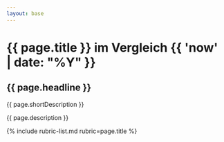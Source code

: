 ```yaml
---
layout: base
---
```


<div class="jumbotron">
    <div class="container">
        <h1 class="h2">{{ page.title }} im Vergleich {{ 'now' | date: "%Y" }}</h1>
        <h2 class="h5 text-muted">{{ page.headline }}</h2>
        <p>{{ page.shortDescription }}</p>
        <p>{{ page.description }}</p>
    </div>
</div>
<div class="container">
    {% include rubric-list.md rubric=page.title %}
</div>